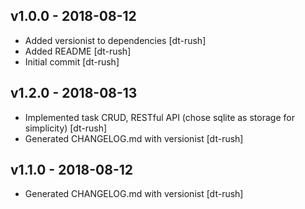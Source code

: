 ## v1.0.0 - 2018-08-12

* Added versionist to dependencies [dt-rush]
* Added README [dt-rush]
* Initial commit [dt-rush]

## v1.2.0 - 2018-08-13

* Implemented task CRUD, RESTful API (chose sqlite as storage for simplicity) [dt-rush]
* Generated CHANGELOG.md with versionist [dt-rush]

## v1.1.0 - 2018-08-12

* Generated CHANGELOG.md with versionist [dt-rush]
